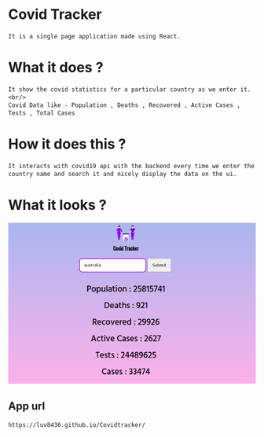 # Covid Tracker

    It is a single page application made using React.

# What it does ?

    It show the covid statistics for a particular country as we enter it.<br/>
    Covid Data like - Population , Deaths , Recovered , Active Cases , Tests , Total Cases

# How it does this ?

    It interacts with covid19 api with the backend every time we enter the country name and search it and nicely display the data on the ui.

# What it looks ?

<img src="covidtracker.png" >

## App url

    https://luv8436.github.io/Covidtracker/
